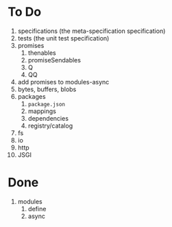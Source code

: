 
To Do
=====

1.  specifications (the meta-specification specification)
1.  tests (the unit test specification)
1.  promises
    1.  thenables
    1.  promiseSendables
    1.  Q
    1.  QQ
1.  add promises to modules-async
1.  bytes, buffers, blobs
1.  packages
    1.  ``package.json``
    1.  mappings
    1.  dependencies
    1.  registry/catalog
1.  fs
1.  io
1.  http
1.  JSGI


Done
====

1.  modules
    1.  define
    1.  async


